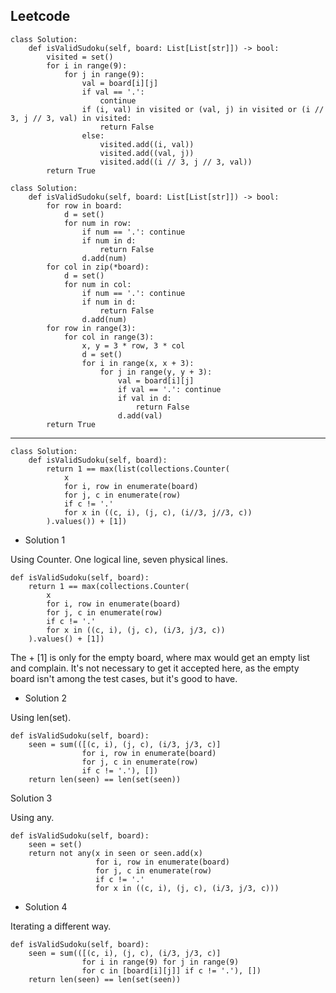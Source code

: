 ## Leetcode
```
class Solution:
    def isValidSudoku(self, board: List[List[str]]) -> bool:
        visited = set()
        for i in range(9):
            for j in range(9):
                val = board[i][j]
                if val == '.':
                    continue
                if (i, val) in visited or (val, j) in visited or (i // 3, j // 3, val) in visited:
                    return False
                else:
                    visited.add((i, val))
                    visited.add((val, j))
                    visited.add((i // 3, j // 3, val))
        return True
```
```
class Solution:
    def isValidSudoku(self, board: List[List[str]]) -> bool:       
        for row in board:
            d = set()
            for num in row:
                if num == '.': continue
                if num in d: 
                    return False
                d.add(num)
        for col in zip(*board):
            d = set()
            for num in col:
                if num == '.': continue
                if num in d:
                    return False
                d.add(num)
        for row in range(3):
            for col in range(3):
                x, y = 3 * row, 3 * col
                d = set()
                for i in range(x, x + 3):
                    for j in range(y, y + 3):
                        val = board[i][j]
                        if val == '.': continue
                        if val in d:
                            return False
                        d.add(val)
        return True
```

------------------------------------------------------------
                    
```                
class Solution:
    def isValidSudoku(self, board):
        return 1 == max(list(collections.Counter(
            x
            for i, row in enumerate(board)
            for j, c in enumerate(row)
            if c != '.'
            for x in ((c, i), (j, c), (i//3, j//3, c))
        ).values()) + [1])
```      
        
* Solution 1

Using Counter. One logical line, seven physical lines.
```
def isValidSudoku(self, board):
    return 1 == max(collections.Counter(
        x
        for i, row in enumerate(board)
        for j, c in enumerate(row)
        if c != '.'
        for x in ((c, i), (j, c), (i/3, j/3, c))
    ).values() + [1])
```
The + [1] is only for the empty board, where max would get an empty list and complain. It's not necessary to get it accepted here, as the empty board isn't among the test cases, but it's good to have.

* Solution 2

Using len(set).
```
def isValidSudoku(self, board):
    seen = sum(([(c, i), (j, c), (i/3, j/3, c)]
                for i, row in enumerate(board)
                for j, c in enumerate(row)
                if c != '.'), [])
    return len(seen) == len(set(seen))
```
Solution 3

Using any.
```
def isValidSudoku(self, board):
    seen = set()
    return not any(x in seen or seen.add(x)
                   for i, row in enumerate(board)
                   for j, c in enumerate(row)
                   if c != '.'
                   for x in ((c, i), (j, c), (i/3, j/3, c)))
```
* Solution 4

Iterating a different way.
```
def isValidSudoku(self, board):
    seen = sum(([(c, i), (j, c), (i/3, j/3, c)]
                for i in range(9) for j in range(9)
                for c in [board[i][j]] if c != '.'), [])
    return len(seen) == len(set(seen))
```
